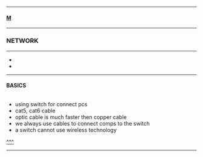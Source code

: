 
---

#### [M](https://github.com/ttltrk/TTT/blob/master/menu.md)

---

### NETWORK

---

* []()
* []()

---

#### BASICS

```

```

- using switch for connect pcs
- cat5, cat6 cable
- optic cable is much faster then copper cable
- we always use cables to connect comps to the switch
- a switch cannot use wireless technology

[^^^](#NETWORK)

---
